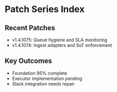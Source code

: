# Patch Series Index

## Recent Patches
- v1.4.1075: Queue hygiene and SLA monitoring
- v1.4.1074: Ingest adapters and SoT enforcement

## Key Outcomes
- Foundation 95% complete
- Executor implementation pending
- Slack integration needs repair

